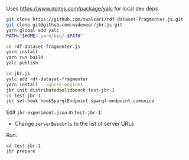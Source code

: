 
Uses https://www.npmjs.com/package/yalc for local dev deps

```bash
git clone https://github.com/twalcari/rdf-dataset-fragmenter.js.git 
git clone git@github.com:wvdemeer/jbr.js.git
yarn global add yalc
PATH="$HOME/.yarn/bin/:$PATH"
```

```bash
cd rdf-dataset-fragmenter.js
yarn install
yarn run build
yalc publish
```

```bash
cd jbr.js
yalc add rdf-dataset-fragmenter
yarn install --ignore-engines
jbr init distributedsolidbench test-jbr-1
cd test-jbr-1
jbr set-hook hookSparqlEndpoint sparql-endpoint-comunica
```

Edit `jbr-experiment.json` in `test-jbr-1`:
- Change `serverBaseUrls` to the list of server URLs

Run:
```
cd test-jbr-1
jbr prepare
```
